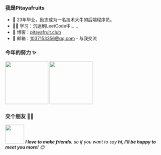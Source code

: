 ### 我是Pitayafruits

- :dog: 23年毕业，励志成为一名技术大牛的后端程序员。
- :man_technologist: 学习：沉迷刷LeetCode中......
- :pencil: 博客：[pitayafruit.club](https://www.pitayafruit.club)
- :love_letter: 邮箱：[1037153356@qq.com](1037153356@qq.com) - 与我交流

### 今年的努力 ✨
<img align="" height="137px" src="https://github-readme-stats.vercel.app/api?username=Pitayafruits&hide_title=true&hide_border=true&show_icons=true&include_all_commits=true&line_height=21&bg_color=0,EC6C6C,FFD479,FFFC79,73FA79&theme=graywhite&locale=cn"/> <img align="" height="137px" src="https://github-readme-stats.vercel.app/api/top-langs/?username=Pitayafruits&hide_title=true&hide_border=true&layout=compact&bg_color=0,73FA79,73FDFF,D783FF&theme=graywhite&locale=cn" />

### 交个朋友 👬🏻
<img src="https://media.giphy.com/media/LnQjpWaON8nhr21vNW/giphy.gif" width="60"> <em><b>I love to make friends.</b> so if you want to say <b>hi, I'll be happy to meet you more!</b> 😊</em>
